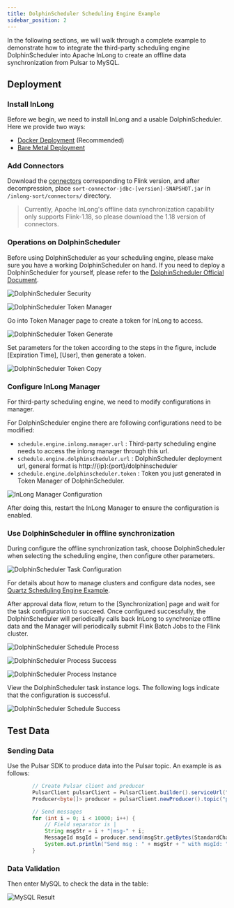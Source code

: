 ```yaml
---
title: DolphinScheduler Scheduling Engine Example
sidebar_position: 2
---
```


In the following sections, we will walk through a complete example to demonstrate how to integrate the third-party scheduling engine DolphinScheduler into Apache InLong to create an offline data synchronization from Pulsar to MySQL.

## Deployment

### Install InLong

Before we begin, we need to install InLong and a usable DolphinScheduler. Here we provide two ways:

- [Docker Deployment](deployment/docker.md) (Recommended)
- [Bare Metal Deployment](deployment/bare_metal.md)

### Add Connectors

Download the [connectors](https://inlong.apache.org/downloads/) corresponding to Flink version, and after decompression, place `sort-connector-jdbc-[version]-SNAPSHOT.jar` in `/inlong-sort/connectors/` directory.

> Currently, Apache InLong's offline data synchronization capability only supports Flink-1.18, so please download the 1.18 version of connectors.

### Operations on DolphinScheduler

Before using DolphinScheduler as your scheduling engine, please make sure you have a working DolphinScheduler on hand. If you need to deploy a DolphinScheduler for yourself, please refer to the [DolphinScheduler Official Document](https://dolphinscheduler.apache.org/zh-cn).

![DolphinScheduler Security](img/pulsar_mysql/dolphinscheduler/ds_security.png)

![DolphinScheduler Token Manager](img/pulsar_mysql/dolphinscheduler/ds_token_manager.png)

Go into Token Manager page to create a token for InLong to access.

![DolphinScheduler Token Generate](img/pulsar_mysql/dolphinscheduler/ds_token_generate.png)

Set parameters for the token according to the steps in the figure, include [Expiration Time], [User], then generate a token.

![DolphinScheduler Token Copy](img/pulsar_mysql/dolphinscheduler/ds_token_copy.png)

### Configure InLong Manager

For third-party scheduling engine, we need to modify configurations in manager.

For DolphinScheduler engine there are following configurations need to be modified:

* `schedule.engine.inlong.manager.url` : Third-party scheduling engine needs to access the inlong manager through this url.
* `schedule.engine.dolphinscheduler.url` : DolphinScheduler deployment url, general format is http://{ip}:{port}/dolphinscheduler
* `schedule.engine.dolphinscheduler.token` : Token you just generated in Token Manager of DolphinScheduler.

![InLong Manager Configuration](img/pulsar_mysql/dolphinscheduler/inlong_manager_conf.png)

After doing this, restart the InLong Manager to ensure the configuration is enabled.

### Use DolphinScheduler in offline synchronization

During configure the offline synchronization task, choose DolphinScheduler when selecting the scheduling engine, then configure other parameters.

![DolphinScheduler Task Configuration](img/pulsar_mysql/dolphinscheduler/ds_task_conf.png)

For details about how to manage clusters and configure data nodes, see [Quartz Scheduling Engine Example](quartz_example.md).

After approval data flow, return to the [Synchronization] page and wait for the task configuration to succeed. Once configured successfully, the DolphinScheduler will periodically calls back InLong to synchronize offline data and the Manager will periodically submit Flink Batch Jobs to the Flink cluster.

![DolphinScheduler Schedule Process](img/pulsar_mysql/dolphinscheduler/ds_schedule_process.png)

![DolphinScheduler Process Success](img/pulsar_mysql/dolphinscheduler/ds_process_success.png)

![DolphinScheduler Process Instance](img/pulsar_mysql/dolphinscheduler/ds_process_instance.png)

View the DolphinScheduler task instance logs. The following logs indicate that the configuration is successful.

![DolphinScheduler Schedule Success](img/pulsar_mysql/dolphinscheduler/ds_schedule_success.png)

## Test Data
### Sending Data

Use the Pulsar SDK to produce data into the Pulsar topic. An example is as follows:

```java
        // Create Pulsar client and producer
        PulsarClient pulsarClient = PulsarClient.builder().serviceUrl("pulsar://localhost:6650").build();
        Producer<byte[]> producer = pulsarClient.newProducer().topic("public/default/test").create();

        // Send messages
        for (int i = 0; i < 10000; i++) {
            // Field separator is |
            String msgStr = i + "|msg-" + i;
            MessageId msgId = producer.send(msgStr.getBytes(StandardCharsets.UTF_8));
            System.out.println("Send msg : " + msgStr + " with msgId: " + msgId);
        }
```

### Data Validation

Then enter MySQL to check the data in the table:

![MySQL Result](img/pulsar_mysql/dolphinscheduler/mysql_result.png)
